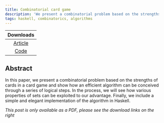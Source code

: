 ```yaml
---
title: Combinatorial card game
description: 'We present a combinatorial problem based on the strengths of cards in a card game and show how an efficient algorithm can be conceived through a series of logical steps.'
tags: haskell, combinatorics, algorithms
---
```


| Downloads |
|:--------:|
| [Article](/publications/cardgame.pdf)
| [Code](/publications/cardgame.lhs)      |

## Abstract

In this paper, we present a combinatorial problem based on the strengths of cards in a
card game and show how an efficient algorithm can be conceived through a series of logical
steps. In the process, we will see how various properties of sets can be exploited to our
advantage. Finally, we include a simple and elegant implementation of the algorithm in
Haskell.

*This post is only available as a PDF, please see the download links on the right*
